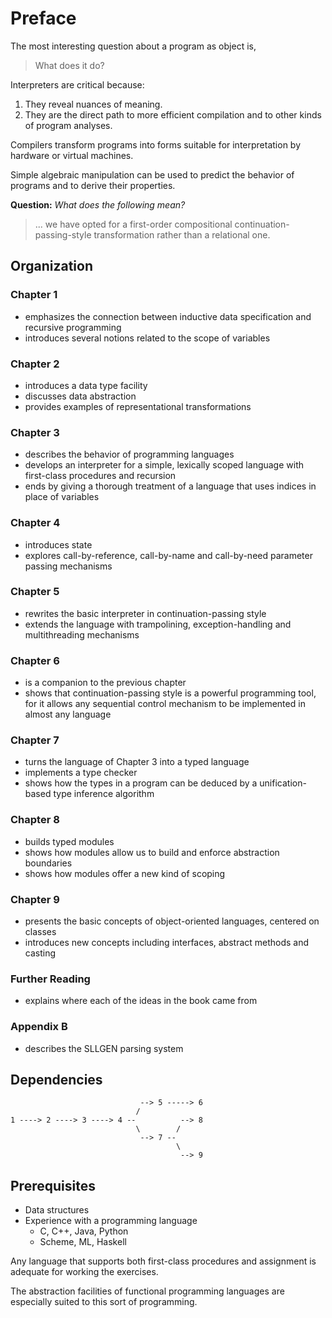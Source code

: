 # Preface

The most interesting question about a program as object is,

> What does it do?

Interpreters are critical because:

1. They reveal nuances of meaning.
2. They are the direct path to more efficient compilation and to other kinds of
program analyses.

Compilers transform programs into forms suitable for interpretation by
hardware or virtual machines.

Simple algebraic manipulation can be used to predict the behavior of programs
and to derive their properties.

**Question:** *What does the following mean?*

> ... we have opted for a first-order compositional continuation-passing-style
> transformation rather than a relational one.

## Organization

### Chapter 1

- emphasizes the connection between inductive data specification and recursive
programming
- introduces several notions related to the scope of variables

### Chapter 2

- introduces a data type facility
- discusses data abstraction
- provides examples of representational transformations

### Chapter 3

- describes the behavior of programming languages
- develops an interpreter for a simple, lexically scoped language with
first-class procedures and recursion
- ends by giving a thorough treatment of a language that uses indices in place
of variables

### Chapter 4

- introduces state
- explores call-by-reference, call-by-name and call-by-need parameter passing
mechanisms

### Chapter 5

- rewrites the basic interpreter in continuation-passing style
- extends the language with trampolining, exception-handling and multithreading
mechanisms

### Chapter 6

- is a companion to the previous chapter
- shows that continuation-passing style is a powerful programming tool, for it
allows any sequential control mechanism to be implemented in almost any
language

### Chapter 7

- turns the language of Chapter 3 into a typed language
- implements a type checker
- shows how the types in a program can be deduced by a unification-based type
inference algorithm

### Chapter 8

- builds typed modules
- shows how modules allow us to build and enforce abstraction boundaries
- shows how modules offer a new kind of scoping

### Chapter 9

- presents the basic concepts of object-oriented languages, centered on classes
- introduces new concepts including interfaces, abstract methods and casting

### Further Reading

- explains where each of the ideas in the book came from

### Appendix B

- describes the SLLGEN parsing system

## Dependencies

```
                             --> 5 -----> 6
                            /
1 ----> 2 ----> 3 ----> 4 --          --> 8
                            \        /
                             --> 7 --
                                     \
                                      --> 9
```

## Prerequisites

- Data structures
- Experience with a programming language
  - C, C++, Java, Python
  - Scheme, ML, Haskell

Any language that supports both first-class procedures and assignment is
adequate for working the exercises.

The abstraction facilities of functional programming languages are especially
suited to this sort of programming.
